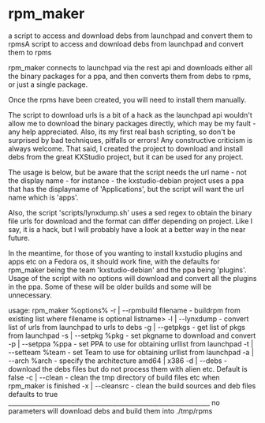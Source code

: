 # rpm_maker
a script to access and download debs from launchpad and convert them to rpmsA script to access and download debs from launchpad and convert them to rpms

rpm_maker connects to launchpad via the rest api and downloads either all the binary packages for a ppa, and then converts them from debs to rpms, or just a single package.

Once the rpms have been created, you will need to install them manually.

The script to download urls is a bit of a hack as the launchpad api wouldn't allow me to download the binary packages directly, which may be my fault - any help appreciated.
Also, its my first real bash scripting, so don't be surprised by bad techniques, pitfalls or errors!  Any constructive criticism is always welcome.
That said, I created the project to download and install debs from the great KXStudio project, but it can be used for any project.

The usage is below, but be aware that the script needs the url name - not the display name - 
for instance - the kxstudio-debian project uses a ppa that has the displayname of 'Applications', but the script will want the url name which is 'apps'.

Also, the script  'scripts/lynxdump.sh' uses a sed regex to obtain the binary file urls for download and the format can differ depending on project.  Like I say, it is a hack, but I will probably have a look at a better way in the near future.

In the meantime, for those of you wanting to install kxstudio plugins and apps etc on a Fedora os, it should work fine, with the defaults for rpm_maker being the team 'kxstudio-debian' and the ppa being 'plugins'.  Usage of the script with no options will download and convert all the plugins in the ppa.  Some of these will be older builds and some will be unnecessary.

usage: rpm_maker %options%
		-r | --rpmbuild filename - buildrpm from existing list
					   where filename is optional listname>
		-l | --lynxdump 	 - convert list of urls from launchpad
					   to urls to debs
		-g | --getpkgs		 - get list of pkgs from launchpad
		-s | --setpkg	%pkg	 - set pkgname to download and convert
		-p | --setppa	%ppa	 - set PPA to use for obtaining
					   urllist from launchpad
		-t | --setteam	%team	 - set Team to use for obtaining
					   urllist from launchpad
		-a | --arch	%arch	 - specify the architecture amd64 | x386
		-d | --debs		 - download the debs files but do not
					   process them with alien etc.  Default is false
		-c | --clean		 - clean the tmp directory of build
					   files etc when rpm_maker is finished
		-x | --cleansrc		 - clean the build sources and deb files
					   defaults to true
		________________________________________________________________
		no parameters will download debs and build them into ./tmp/rpms

<!--stackedit_data:
eyJoaXN0b3J5IjpbLTExNDc3MTcyOTJdfQ==
-->
